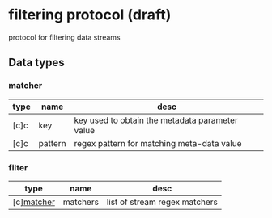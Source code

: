 # filtering protocol (draft)
protocol for filtering data streams

## Data types

### matcher

|type|name|desc|
|-|-|-|
|[c]c|key|key used to obtain the metadata parameter value|
|[c]c|pattern|regex pattern for matching meta-data value|

### filter

|type|name|desc|
|-|-|-|
|\[c\][matcher](util-filter.md#matcher)|matchers|list of stream regex matchers|

